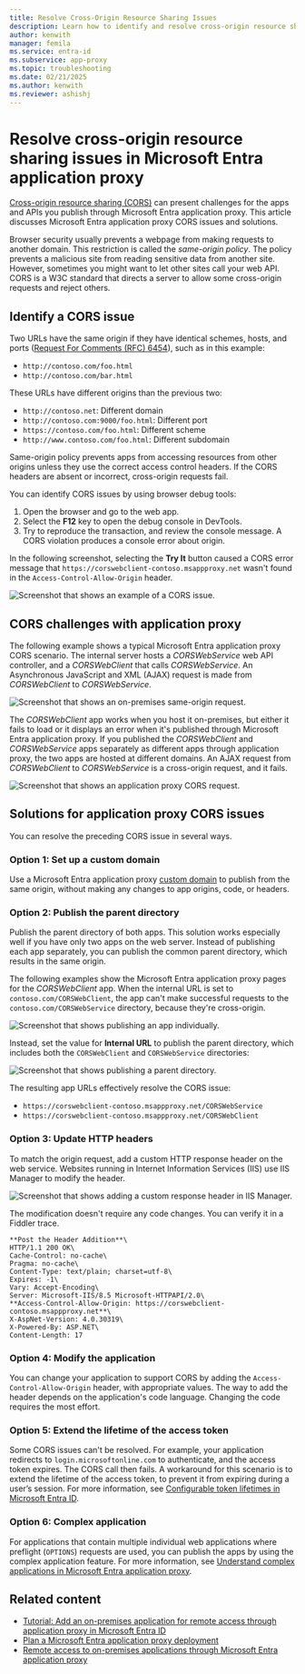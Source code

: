 ```yaml
---
title: Resolve Cross-Origin Resource Sharing Issues
description: Learn how to identify and resolve cross-origin resource sharing (CORS) issues in Microsoft Entra application proxy.
author: kenwith
manager: femila
ms.service: entra-id
ms.subservice: app-proxy
ms.topic: troubleshooting
ms.date: 02/21/2025
ms.author: kenwith
ms.reviewer: ashishj
---
```


# Resolve cross-origin resource sharing issues in Microsoft Entra application proxy

[Cross-origin resource sharing (CORS)](https://www.w3.org/TR/cors/) can present challenges for the apps and APIs you publish through Microsoft Entra application proxy. This article discusses Microsoft Entra application proxy CORS issues and solutions.

Browser security usually prevents a webpage from making requests to another domain. This restriction is called the *same-origin policy*. The policy prevents a malicious site from reading sensitive data from another site. However, sometimes you might want to let other sites call your web API. CORS is a W3C standard that directs a server to allow some cross-origin requests and reject others.

## Identify a CORS issue

Two URLs have the same origin if they have identical schemes, hosts, and ports ([Request For Comments (RFC) 6454](https://tools.ietf.org/html/rfc6454)), such as in this example:

- `http://contoso.com/foo.html`
- `http://contoso.com/bar.html`

These URLs have different origins than the previous two:

- `http://contoso.net`: Different domain
- `http://contoso.com:9000/foo.html`: Different port
- `https://contoso.com/foo.html`: Different scheme
- `http://www.contoso.com/foo.html`: Different subdomain

Same-origin policy prevents apps from accessing resources from other origins unless they use the correct access control headers. If the CORS headers are absent or incorrect, cross-origin requests fail.

You can identify CORS issues by using browser debug tools:

1. Open the browser and go to the web app.
1. Select the **F12** key to open the debug console in DevTools.
1. Try to reproduce the transaction, and review the console message. A CORS violation produces a console error about origin.

In the following screenshot, selecting the **Try It** button caused a CORS error message that `https://corswebclient-contoso.msappproxy.net` wasn't found in the `Access-Control-Allow-Origin` header.

![Screenshot that shows an example of a CORS issue.](./media/application-proxy-understand-cors-issues/image3.png)

## CORS challenges with application proxy

The following example shows a typical Microsoft Entra application proxy CORS scenario. The internal server hosts a *CORSWebService* web API controller, and a *CORSWebClient* that calls *CORSWebService*. An Asynchronous JavaScript and XML (AJAX) request is made from *CORSWebClient* to *CORSWebService*.

![Screenshot that shows an on-premises same-origin request.](./media/application-proxy-understand-cors-issues/image1.png)

The *CORSWebClient* app works when you host it on-premises, but either it fails to load or it displays an error when it's published through Microsoft Entra application proxy. If you published the *CORSWebClient* and *CORSWebService* apps separately as different apps through application proxy, the two apps are hosted at different domains. An AJAX request from *CORSWebClient* to *CORSWebService* is a cross-origin request, and it fails.

![Screenshot that shows an application proxy CORS request.](./media/application-proxy-understand-cors-issues/image2.png)

## Solutions for application proxy CORS issues

You can resolve the preceding CORS issue in several ways.

### Option 1: Set up a custom domain

Use a Microsoft Entra application proxy [custom domain](how-to-configure-custom-domain.md) to publish from the same origin, without making any changes to app origins, code, or headers.

### Option 2: Publish the parent directory

Publish the parent directory of both apps. This solution works especially well if you have only two apps on the web server. Instead of publishing each app separately, you can publish the common parent directory, which results in the same origin.

The following examples show the Microsoft Entra application proxy pages for the *CORSWebClient* app. When the internal URL is set to `contoso.com/CORSWebClient`, the app can't make successful requests to the `contoso.com/CORSWebService` directory, because they're cross-origin.

![Screenshot that shows publishing an app individually.](./media/application-proxy-understand-cors-issues/image4.png)

Instead, set the value for **Internal URL** to publish the parent directory, which includes both the `CORSWebClient` and `CORSWebService` directories:

![Screenshot that shows publishing a parent directory.](./media/application-proxy-understand-cors-issues/image5.png)

The resulting app URLs effectively resolve the CORS issue:

- `https://corswebclient-contoso.msappproxy.net/CORSWebService`
- `https://corswebclient-contoso.msappproxy.net/CORSWebClient`

### Option 3: Update HTTP headers

To match the origin request, add a custom HTTP response header on the web service. Websites running in Internet Information Services (IIS) use IIS Manager to modify the header.

![Screenshot that shows adding a custom response header in IIS Manager.](./media/application-proxy-understand-cors-issues/image6.png)

The modification doesn't require any code changes. You can verify it in a Fiddler trace.

```http
**Post the Header Addition**\
HTTP/1.1 200 OK\
Cache-Control: no-cache\
Pragma: no-cache\
Content-Type: text/plain; charset=utf-8\
Expires: -1\
Vary: Accept-Encoding\
Server: Microsoft-IIS/8.5 Microsoft-HTTPAPI/2.0\
**Access-Control-Allow-Origin: https://corswebclient-contoso.msappproxy.net**\
X-AspNet-Version: 4.0.30319\
X-Powered-By: ASP.NET\
Content-Length: 17
```

### Option 4: Modify the application

You can change your application to support CORS by adding the `Access-Control-Allow-Origin` header, with appropriate values. The way to add the header depends on the application's code language. Changing the code requires the most effort.

### Option 5: Extend the lifetime of the access token

Some CORS issues can't be resolved. For example, your application redirects to `login.microsoftonline.com` to authenticate, and the access token expires. The CORS call then fails. A workaround for this scenario is to extend the lifetime of the access token, to prevent it from expiring during a user’s session. For more information, see [Configurable token lifetimes in Microsoft Entra ID](~/identity-platform/configurable-token-lifetimes.md).

### Option 6: Complex application

For applications that contain multiple individual web applications where preflight (`OPTIONS`) requests are used, you can publish the apps by using the complex application feature. For more information, see [Understand complex applications in Microsoft Entra application proxy](application-proxy-configure-complex-application.md).

## Related content

- [Tutorial: Add an on-premises application for remote access through application proxy in Microsoft Entra ID](~/identity/app-proxy/application-proxy-add-on-premises-application.md)
- [Plan a Microsoft Entra application proxy deployment](conceptual-deployment-plan.md)
- [Remote access to on-premises applications through Microsoft Entra application proxy](overview-what-is-app-proxy.md)
